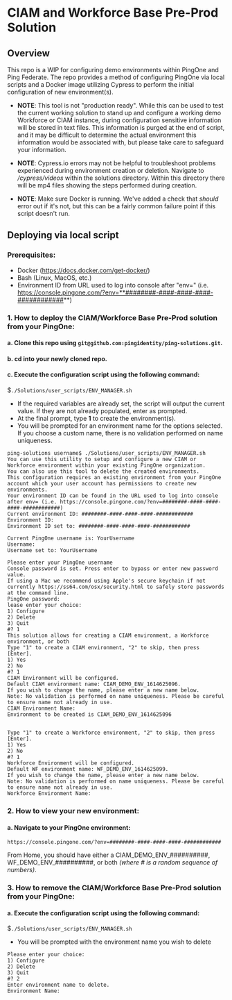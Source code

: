 # CIAM and Workforce Base Pre-Prod Solution

  

## Overview

  

This repo is a WIP for configuring demo environments within PingOne and Ping Federate. The repo provides a method of configuring PingOne via local scripts and a Docker image utilizing Cypress to perform the initial configuration of new environment(s).

* **NOTE**: This tool is not "production ready". While this can be used to test the current working solution to stand up and configure a working demo Workforce or CIAM instance, during configuration sensitive information will be stored in text files. This information is purged at the end of script, and it may be difficult to determine the actual environment this information would be associated with, but please take care to safeguard your information.

* **NOTE**: Cypress.io errors may not be helpful to troubleshoot problems experienced during environment creation or deletion. Navigate to _/cypress/videos_ within the solutions directory. Within this directory there will be mp4 files showing the steps performed during creation.

* **NOTE**: Make sure Docker is running. We've added a check that _should_ error out if it's not, but this can be a fairly common failure point if this script doesn't run.

## Deploying via local script

  ### Prerequisites:
  * Docker (https://docs.docker.com/get-docker/)
  * Bash (Linux, MacOS, etc.)
  * Environment ID from URL used to log into console after "env=" (i.e. https://console.pingone.com/?env=**########-####-####-####-############**)

### 1. How to deploy the CIAM/Workforce Base Pre-Prod solution from your PingOne:

#### a. Clone this repo using `git@github.com:pingidentity/ping-solutions.git`.
#### b. cd into your newly cloned repo.
#### c.  Execute the configuration script using the following command:
$`./Solutions/user_scripts/ENV_MANAGER.sh`
* If the required variables are already set, the script will output the current value. If they are not already populated, enter as prompted. 
* At the final prompt, type **1** to create the environment(s).
* You will be prompted for an environment name for the options selected. If you choose a custom name, there is no validation performed on name uniqueness.

```
ping-solutions username$ ./Solutions/user_scripts/ENV_MANAGER.sh
You can use this utility to setup and configure a new CIAM or Workforce environment within your existing PingOne organization.
You can also use this tool to delete the created environments.
This configuration requires an existing environment from your PingOne account which your user account has permissions to create new environments.
Your environment ID can be found in the URL used to log into console after env= (i.e. https://console.pingone.com/?env=########-####-####-####-############)
Current environment ID: ########-####-####-####-############
Environment ID:
Environment ID set to: ########-####-####-####-############

Current PingOne username is: YourUsername
Username:
Username set to: YourUsername

Please enter your PingOne username
Console password is set. Press enter to bypass or enter new password value.
If using a Mac we recommend using Apple's secure keychain if not currently https://ss64.com/osx/security.html to safely store passwords at the command line.
PingOne password:
lease enter your choice:
1) Configure
2) Delete
3) Quit
#? 1
This solution allows for creating a CIAM environment, a Workforce environment, or both
Type "1" to create a CIAM environment, "2" to skip, then press [Enter].
1) Yes
2) No
#? 1
CIAM Environment will be configured.
Default CIAM environment name: CIAM_DEMO_ENV_1614625096.
If you wish to change the name, please enter a new name below.
Note: No validation is performed on name uniqueness. Please be careful to ensure name not already in use.
CIAM Environment Name:
Environment to be created is CIAM_DEMO_ENV_1614625096


Type "1" to create a Workforce environment, "2" to skip, then press [Enter].
1) Yes
2) No
#? 1
Workforce Environment will be configured.
Default WF environment name: WF_DEMO_ENV_1614625099.
If you wish to change the name, please enter a new name below.
Note: No validation is performed on name uniqueness. Please be careful to ensure name not already in use.
Workforce Environment Name:
```


### 2. How to view your new environment:

#### a. Navigate to your PingOne environment:
`https://console.pingone.com/?env=########-####-####-####-############`

From Home, you should have either a CIAM_DEMO_ENV_##########, WF_DEMO_ENV_##########, or both *(where # is a random sequence of numbers)*.

### 3. How to remove the CIAM/Workforce Base Pre-Prod solution from your PingOne:

#### a.  Execute the configuration script using the following command:
$`./Solutions/user_scripts/ENV_MANAGER.sh`
* You will be prompted with the environment name you wish to delete
```
Please enter your choice:
1) Configure
2) Delete
3) Quit
#? 2
Enter environment name to delete.
Environment Name:
```


